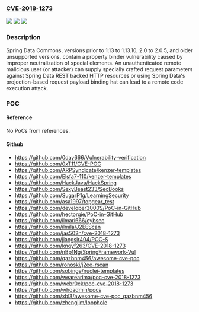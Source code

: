 ### [CVE-2018-1273](https://cve.mitre.org/cgi-bin/cvename.cgi?name=CVE-2018-1273)
![](https://img.shields.io/static/v1?label=Product&message=Spring%20Framework&color=blue)
![](https://img.shields.io/static/v1?label=Version&message=n%2Fa&color=blue)
![](https://img.shields.io/static/v1?label=Vulnerability&message=CWE-94%20-%20Code%20Injection&color=brighgreen)

### Description

Spring Data Commons, versions prior to 1.13 to 1.13.10, 2.0 to 2.0.5, and older unsupported versions, contain a property binder vulnerability caused by improper neutralization of special elements. An unauthenticated remote malicious user (or attacker) can supply specially crafted request parameters against Spring Data REST backed HTTP resources or using Spring Data's projection-based request payload binding hat can lead to a remote code execution attack.

### POC

#### Reference
No PoCs from references.

#### Github
- https://github.com/0day666/Vulnerability-verification
- https://github.com/0xT11/CVE-POC
- https://github.com/ARPSyndicate/kenzer-templates
- https://github.com/Elsfa7-110/kenzer-templates
- https://github.com/HackJava/HackSpring
- https://github.com/SexyBeast233/SecBooks
- https://github.com/SugarP1g/LearningSecurity
- https://github.com/asa1997/topgear_test
- https://github.com/developer3000S/PoC-in-GitHub
- https://github.com/hectorgie/PoC-in-GitHub
- https://github.com/ilmari666/cybsec
- https://github.com/ilmila/J2EEScan
- https://github.com/jas502n/cve-2018-1273
- https://github.com/jiangsir404/POC-S
- https://github.com/knqyf263/CVE-2018-1273
- https://github.com/nBp1Ng/SpringFramework-Vul
- https://github.com/qazbnm456/awesome-cve-poc
- https://github.com/ronoski/j2ee-rscan
- https://github.com/sobinge/nuclei-templates
- https://github.com/wearearima/poc-cve-2018-1273
- https://github.com/webr0ck/poc-cve-2018-1273
- https://github.com/whoadmin/pocs
- https://github.com/xbl3/awesome-cve-poc_qazbnm456
- https://github.com/zhengjim/loophole

